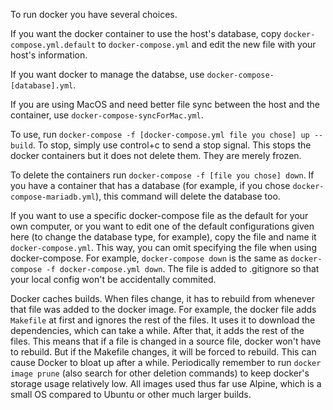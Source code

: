 To run docker you have several choices.

If you want the docker container to use the host's database, copy `docker-compose.yml.default` to `docker-compose.yml` and edit the new file with your host's information.

If you want docker to manage the databse, use `docker-compose-[database].yml`.

If you are using MacOS and need better file sync between the host and the container, use `docker-compose-syncForMac.yml`.

To use, run `docker-compose -f [docker-compose.yml file you chose] up --build`. To stop, simply use control+c to send a stop signal. This stops the docker containers but it does not delete them. They are merely frozen.

To delete the containers run `docker-compose -f [file you chose] down`. If you have a container that has a database (for example, if you chose `docker-compose-mariadb.yml`), this command will delete the database too.

If you want to use a specific docker-compose file as the default for your own computer, or you want to edit one of the default configurations given here (to change the database type, for example), copy the file and name it `docker-compose.yml`. This way, you can omit specifying the file when using docker-compose. For example, `docker-compose down` is the same as `docker-compose -f docker-compose.yml down`. The file is added to .gitignore so that your local config won't be accidentally commited.

Docker caches builds. When files change, it has to rebuild from whenever that file was added to the docker image. For example, the docker file adds `Makefile` at first and ignores the rest of the files. It uses it to download the dependencies, which can take a while. After that, it adds the rest of the files. This means that if a file is changed in a source file, docker won't have to rebuild. But if the Makefile changes, it will be forced to rebuild. This can cause Docker to bloat up after a while. Periodically remember to run `docker image prune` (also search for other deletion commands) to keep docker's storage usage relatively low. All images used thus far use Alpine, which is a small OS compared to Ubuntu or other much larger builds.
